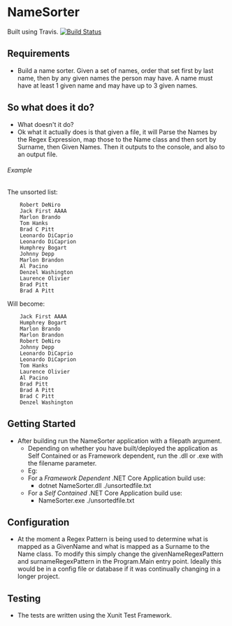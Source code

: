 # NameSorter

Built using Travis.
[![Build Status](https://travis-ci.org/danmastrow/NameSorter.svg?branch=master)](https://travis-ci.org/danmastrow/NameSorter)

## Requirements
- Build a name sorter. Given a set of names, order that set first by last name, then by any given names the person may have. A
name must have at least 1 given name and may have up to 3 given names.

## So what does it do?
- What doesn't it do?
- Ok what it actually does is that given a file, it will Parse the Names by the Regex Expression, map those to the Name class and then sort by Surname, then Given Names. Then it outputs to the console, and also to an output file.

###### Example
The unsorted list:
```
    Robert DeNiro
    Jack First AAAA
    Marlon Brando
    Tom Hanks
    Brad C Pitt
    Leonardo DiCaprio
    Leonardo DiCaprion
    Humphrey Bogart
    Johnny Depp
    Marlon Brandon
    Al Pacino
    Denzel Washington
    Laurence Olivier
    Brad Pitt
    Brad A Pitt

```
Will become:
```
    Jack First AAAA
    Humphrey Bogart
    Marlon Brando
    Marlon Brandon
    Robert DeNiro
    Johnny Depp
    Leonardo DiCaprio
    Leonardo DiCaprion
    Tom Hanks
    Laurence Olivier
    Al Pacino
    Brad Pitt
    Brad A Pitt
    Brad C Pitt
    Denzel Washington
```

## Getting Started
- After building run the NameSorter application with a filepath argument. 
  - Depending on whether you have built/deployed the application as Self Contained or as Framework dependent, run the .dll or .exe with the filename parameter.
  - Eg:
  - For a *Framework Dependent* .NET Core Application build use:
	- dotnet NameSorter.dll ./unsortedfile.txt
  - For a *Self Contained* .NET Core Application build use:
	- NameSorter.exe ./unsortedfile.txt
  
## Configuration
- At the moment a Regex Pattern is being used to determine what is mapped as a GivenName and what is mapped as a Surname to the Name class.
To modify this simply change the givenNameRegexPattern and surnameRegexPattern in the Program.Main entry point. 
Ideally this would be in a config file or database if it was continually changing in a longer project.

## Testing
- The tests are written using the Xunit Test Framework.